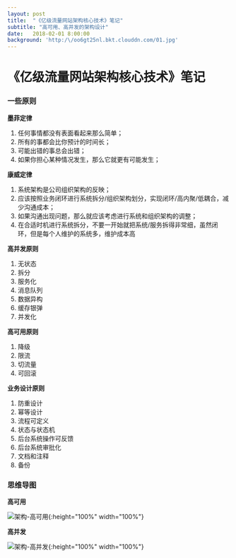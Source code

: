```yaml
---
layout: post
title:  "《亿级流量网站架构核心技术》笔记"
subtitle: "高可用、高并发的架构设计"
date:   2018-02-01 8:00:00
background: 'http:/\/oo6gt25nl.bkt.clouddn.com/01.jpg'
---
```


# 《亿级流量网站架构核心技术》笔记

### 一些原则

**墨菲定律**

1. 任何事情都没有表面看起来那么简单；
2. 所有的事都会比你预计的时间长；
3. 可能出错的事总会出错；
4. 如果你担心某种情况发生，那么它就更有可能发生；

**康威定律**

1. 系统架构是公司组织架构的反映；
2. 应该按照业务闭环进行系统拆分/组织架构划分，实现闭环/高内聚/低耦合，减少沟通成本；
3. 如果沟通出现问题，那么就应该考虑进行系统和组织架构的调整；
4. 在合适时机进行系统拆分，不要一开始就把系统/服务拆得非常细，虽然闭环，但是每个人维护的系统多，维护成本高

**高并发原则**

1. 无状态
2. 拆分
3. 服务化
4. 消息队列
5. 数据异构
6. 缓存银弹
7. 并发化

**高可用原则**

1. 降级
2. 限流
3. 切流量
4. 可回滚

**业务设计原则**

1. 防重设计
2. 幂等设计
3. 流程可定义
4. 状态与状态机
5. 后台系统操作可反馈
6. 后台系统审批化
7. 文档和注释
8. 备份

### 思维导图

**高可用**

![架构-高可用](http://oo6gt25nl.bkt.clouddn.com/架构-高可用.png){:height="100%" width="100%"}

**高并发**

![架构-高并发](http://oo6gt25nl.bkt.clouddn.com/架构-高并发.png){:height="100%" width="100%"}

